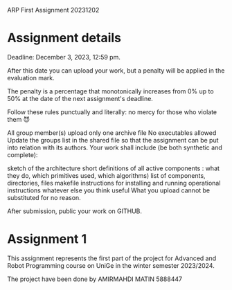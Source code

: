 ARP First Assignment 20231202
# Assignment details
Deadline: December 3, 2023, 12:59 pm.

After this date you can upload your work, but a penalty will be applied in the evaluation mark. 

The penalty is a percentage that monotonically increases from 0% up to 50% at the date of the next assignment's deadline.

 Follow these rules punctually and literally: no mercy for those who violate them 😈

All group member(s) upload only one archive file
No executables allowed
Update the groups list in the shared file so that the assignment can be put into relation with its authors.
Your work shall include (be both synthetic and complete):

sketch of the architecture
short definitions of all active components : what they do, which primitives used, which algorithms)
list of components, directories, files
makefile
instructions for installing and running
operational instructions
whatever else you think useful
What you upload cannot be substituted for no reason.

After submission, public your work on GITHUB.

# Assignment 1
This assignment represents the first part of the project for Advanced and Robot Programming course on UniGe in the winter semester 2023/2024.

The project have been done by AMIRMAHDI MATIN 5888447

